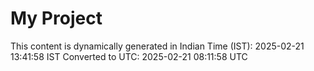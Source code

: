 # My Project

This content is dynamically generated in Indian Time (IST): 2025-02-21 13:41:58 IST
Converted to UTC: 2025-02-21 08:11:58 UTC
